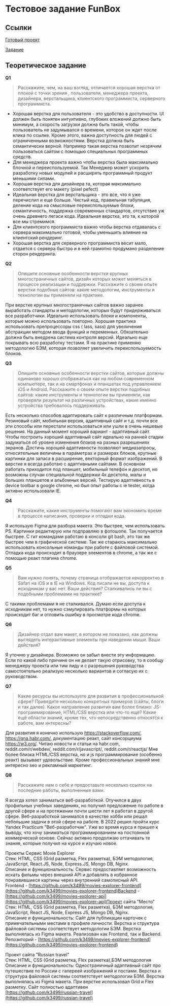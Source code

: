 # Тестовое задание FunBox

## Ссылки

[Готовый проект](https://k3499.github.io/funbox-test-work/)

[Задание](https://dl.funbox.ru/qt-html-css-js.zip)

## Теоретическое задание

**Q1**

> Расскажите, чем, на ваш взгляд, отличается хорошая верстка от плохой с
> точки зрения , пользователя, менеджера проекта, дизайнера,
> верстальщика, клиентского программиста, серверного программиста.

- Хорошая верстка для пользователя - это удобство в доступности. UI должен быть понятен интуитивно, глубоких вложений должно быть минимум, а скорость загрузки должна быть такой, чтобы пользователь не задумывался о времени, которое он ждет после клика по ссылке. Кроме этого, важна доступность для людей с ограниченными возможностями. Верстка должна быть семантически верной. Например такая верстка позволит незрячим пользоваться сайтом с помощью специальных программных средств.
- Для менеджера проекта важно чтобы верстка была максимально блочной и переиспользуемой. Так Менеджер может ускорить разработку новых модулей и расширять программный продукт меньшими силами.
- Хорошая верстка для дизайнера та, которая максимально соответствует его макету (pixel pefect)
- Идеальная верстка для верстальщика - это все, что я уже перечислил и еще больше. Чистый код, правильная табуляция, деление кода на смысловые переиспользуемые блоки, семантичность, поддержка современных стандартов, отсутствие уж очень древнего легаси кода. Идеальная верстка, это та, к которой все мы стремимся.
- Для клиентского программиста важно чтобы верстка отдавалась с сервера максимально готовой, чтобы уменьшить влияние на клиентский рендеринг.
- Хорошая верстка для серверного программиста весит мало, отдается с сервера быстро и в ней грамотно продумано разделение сторон рендеринга.

**Q2**

> Опишите основные особенности верстки крупных многостраничных сайтов,
> дизайн которых может меняться в процессе реализации и поддержки.
> Расскажите о своем опыте верстки подобных сайтов: какие методологии,
> инструменты и технологии вы применяли на практике.

При верстке крупных многостраничных сайтов важно заранее выработать стандарты и методологии, которых будут придерживаться все разработчики. Идеально использовать блоки и компоненты, которые можно использовать повторно. Хорошая практика использовать препроцессоры css ( lass, sass) для увеличения абстракции методом ввода функций и переменных. Обязательно должна быть внедрена система контроля версий. Идеально еще покрывать всю разработку тестами.
Я на практике применяю методологию БЭМ, которая позволяет увеличить переиспользуемость блоков.

**Q3**

> Опишите основные особенности верстки сайтов, которые должны одинаково
> хорошо отображаться как на любом современном компьютере, так и на
> смартфонах и планшетах под управлением iOS и Android. Расскажите о
> своем опыте верстки подобных сайтов: какие инструменты и технологии вы
> применяли, как проверяли результат на различных устройствах, какие
> именно устройства требовалось поддерживать.

Есть несколько способов адаптировать сайт к различным платформам. Резиновый сайт, мобильная версия, адаптивный сайт и т.д. почти все эти способы или перестали использоваться или ушли в очень нишевые решения. На данный момент хороший вариант - адаптивный сайт. Чтобы построить хороший адаптивный сайт идеально на ранней стадии задуматься об уровне изменения блоков на разных разрешениях экранов.
Достичь хорошей адаптивности позволяют медиазапросы, относительные величины в параметрах и размерах блоков, крупные картинки для запаса в расширение, векторный формат изображений.
В верстке я всегда работаю с адаптивными сайтами. В основном работать приходится под планшет, мобильный телефон и десктоп, но возможны случаи специальной поддержки 4к десктопа, малы и больших планшетов и альбомных версий. Тестирую адаптивность в device toolbar в google chrome, но был опыт работы с ie tester, когда активно использовали IE.

**Q4**

> Расскажите, какие инструменты помогают вам экономить время в процессе
> написания, проверки и отладки кода.

Я использую Figma для разбора макета. Это быстрее, чем использовать PS. Картинки редактирую или подправляю в фотошопе. Так получается быстрее.
С гит командами работаю в консоли git bash, это так же быстрее чем в графической системе. Так же стараюсь максимально использовать консольные команды при работе с файловой системой. Отладка кода происходит в браузере элементов в chrome, а так же с помощью реакт плагина chrome.

**Q5**

> Вам нужно понять, почему страница отображается некорректно в Safari на
> iOS и в IE на Windows. Код писали не вы, доступа к исходникам у вас
> нет. Ваши действия? Сталкивались ли вы с подобными проблемами на
> практике?

С такими проблемами я не сталкивался. Думаю если доступа к исходникам нет, то нужно сэмулировать платформы на которых происходит баг и отловить ошибку в просмотре кода chrome.

**Q6**

> Дизайнер отдал вам макет, в котором не показано, как должны выглядеть
> интерактивные элементы при наведении мыши. Ваши действия?

Я уточню у дизайнера. Возможно он забыл внести эту информацию. Если по какой либо причине он не делает такую отрисовку, то я сообщу менеджеру проекта или тим лиду и с разрешения руководства самостоятельно реализую несколько вариантов и согласую их с руководством.

**Q7**

> Какие ресурсы вы используете для развития в профессиональной сфере?
> Приведите несколько конкретных примеров (сайты, блоги и так далее).
> Какое направление развития вам более близко: JS-программирование,
> HTML/CSS верстка или что-то ещё? Какие ещё области знаний, кроме тех,
> что непосредственно относятся к работе, вам интересны?

Для развития я конечно использую https://stackoverflow.com/, https://qna.habr.com/, документацию реакт, сайт консорциума https://w3.org/.
Читаю новости и статьи на habr.com, reddit.com/r/webdev/, reddit.com/r/javascript/, reddit.com/r/reactjs/
Мне более близка HTML/CSS верстка, но и js программирование (особенно реакт) вызывает удовольствие.
Кроме профессиональных знаний мне интересно seo и рекламный маркетинг.

**Q8**

> Расскажите нам о себе и предоставьте несколько ссылок на последние
> работы, выполненные вами.

Я всегда хотел заниматься веб-разработкой. Отучился в двух профильных учебных заведениях, но получил предложение по работе в другой сфере и на протяжении почти шести лет я работал в другой сфере. Веб-разработкой занимался в качестве хобби или решал небольшие задачи в этой сфере на работе. В 2022 решил пройти курс Yandex Practicum "Веб-разработчик". Уже во время курса я пришел к выводу, что хочу заниматься программированием на постоянной коммерческой основе. Сейчас активно продолжаю оттачивать те знания, которые получил на курсе и изучаю новое.

Проекты
Сервис Movie Explorer  
Стек: HTML, CSS (Grid разметка, Flex разметка), БЭМ методология, JavaScript, React.JS, Node, Express.JS, Mongo DB, Nginx.  
Описание и функциональность: Сервис предоставляет возможность искать фильмы через внешний API и добавлять в избранное понравившиеся картины через внутренний самописный API.  
Frontend - [https://github.com/k3499/movies-explorer-frontend](https://github.com/k3499/movies-explorer-frontend)Backend - [https://github.com/k3499/movies-explorer-api](https://github.com/k3499/movies-explorer-api)Проект сайта "Место"  
Стек: HTML, CSS (Grid разметка, Flex разметка), БЭМ методология, JavaScript, React JS, Node, Express JS, Mongo DB, Nginx.  
Описание и функциональность: Сайт для публикации карточек с примечательными местами в профиле личности. Верстка и структура файловой системы соответствует методологии БЭМ. Верстка выполнялась из Figma макета. Реализован как Frontend, так и Backend.  
Репозиторий - [https://github.com/k3499/movies-explorer-frontend](https://github.com/k3499/movies-explorer-frontend)

Проект сайта "Russian travel"  
Стек: HTML, CSS (Grid разметка, Flex разметка),БЭМ методология  
Описание и функциональность: Одностраничный адаптивный сайт про путешествие по России с галереей изображений и постами. Верстка и структура файловой системы соответствует методологии БЭМ. Верстка выполнялась из Figma макета. При верстке использовал Grid и Flex разметку. Сайт полностью адаптивен  
[https://github.com/k3499/russian-travel](https://github.com/k3499/russian-travel)
